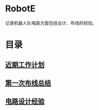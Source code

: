 # RobotE
记录机器人队电路方面包括设计、布线的经验。

# 目录
## [近期工作计划](https://github.com/Ncerzzk/RobotE/blob/master/Task.md)

## [第一次布线总结](https://github.com/Ncerzzk/RobotE/blob/master/第一次布线总结.md)

## [电路设计经验](https://github.com/Ncerzzk/RobotEletric/blob/master/电路经验记录.md)
